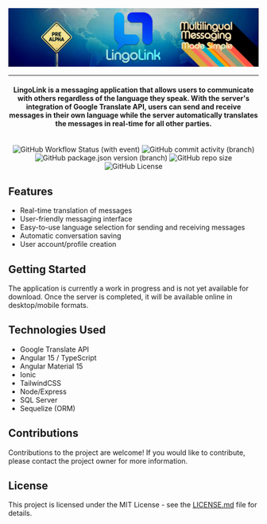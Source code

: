 <div align="center">
  <img src="src/assets/images/lingolink-banner.png" alt="readmeLogo" />
</div>

<hr/>

<h4 align="center">LingoLink is a messaging application that allows users to communicate with others regardless of the language they speak. With the server's integration of Google Translate API, users can send and receive messages in their own language while the server automatically translates the messages in real-time for all other parties.</h4><br/>

<div align="center">
  <img alt="GitHub Workflow Status (with event)" src="https://img.shields.io/github/actions/workflow/status/mfiloramo/worldChatAPI/.github%2Fworkflows%2Fmain_lingolinkapi.yml">
  <img alt="GitHub commit activity (branch)" src="https://img.shields.io/github/commit-activity/w/mfiloramo/worldChatAPI">
  <img alt="GitHub package.json version (branch)" src="https://img.shields.io/github/package-json/v/mfiloramo/worldChatAPI/main">
  <img alt="GitHub repo size" src="https://img.shields.io/github/repo-size/mfiloramo/worldChatAPI">
  <img alt="GitHub License" src="https://img.shields.io/github/license/mfiloramo/worldChatAPI">
</div>

## Features

- Real-time translation of messages
- User-friendly messaging interface
- Easy-to-use language selection for sending and receiving messages
- Automatic conversation saving
- User account/profile creation

## Getting Started

The application is currently a work in progress and is not yet available for download. Once the server is completed, it will be available online in desktop/mobile formats. 

## Technologies Used

- Google Translate API
- Angular 15 / TypeScript
- Angular Material 15
- Ionic
- TailwindCSS
- Node/Express
- SQL Server
- Sequelize (ORM)

## Contributions

Contributions to the project are welcome! If you would like to contribute, please contact the project owner for more information. 

## License

This project is licensed under the MIT License - see the [LICENSE.md](LICENSE.md) file for details.

